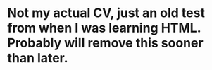 # Not my actual CV, just an old test from when I was learning HTML. Probably will remove this sooner than later.
